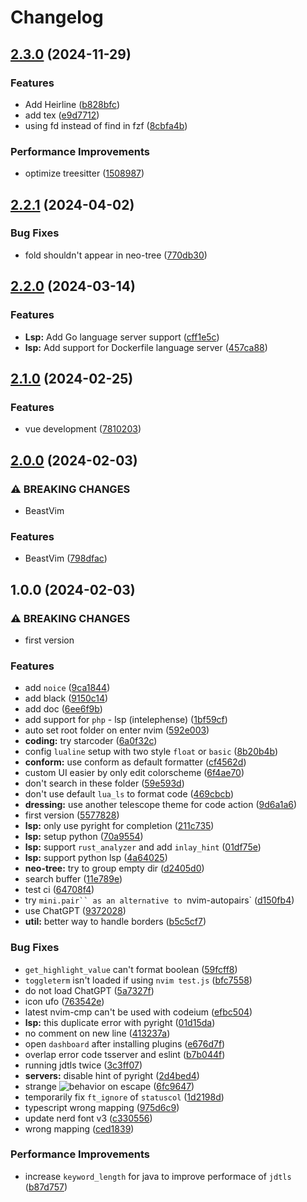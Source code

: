 # Changelog

## [2.3.0](https://github.com/loctvl842/nvim/compare/v2.2.1...v2.3.0) (2024-11-29)


### Features

* Add Heirline ([b828bfc](https://github.com/loctvl842/nvim/commit/b828bfc7497516be14378b44ee386d2730e39237))
* add tex ([e9d7712](https://github.com/loctvl842/nvim/commit/e9d77125b8a8a94d5924149ae7fe9c6d0bb85ca0))
* using fd instead of find in fzf ([8cbfa4b](https://github.com/loctvl842/nvim/commit/8cbfa4bf1c83543ecc7a086891a533ee31c1d469))


### Performance Improvements

* optimize treesitter ([1508987](https://github.com/loctvl842/nvim/commit/1508987f8e0245b96320f6dff4294feab91dca19))

## [2.2.1](https://github.com/loctvl842/nvim/compare/v2.2.0...v2.2.1) (2024-04-02)


### Bug Fixes

* fold shouldn't appear in neo-tree ([770db30](https://github.com/loctvl842/nvim/commit/770db306d776de41994a0970a458cec45844c03e))

## [2.2.0](https://github.com/loctvl842/nvim/compare/v2.1.0...v2.2.0) (2024-03-14)


### Features

* **Lsp:** Add Go language server support ([cff1e5c](https://github.com/loctvl842/nvim/commit/cff1e5cf1720ae5677c3e0791b4887f4471e1994))
* **lsp:** Add support for Dockerfile language server ([457ca88](https://github.com/loctvl842/nvim/commit/457ca881fe540ba6845cb54de68bd82af8515829))

## [2.1.0](https://github.com/loctvl842/nvim/compare/v2.0.0...v2.1.0) (2024-02-25)


### Features

* vue development ([7810203](https://github.com/loctvl842/nvim/commit/7810203e677eda33205ac33c2764eb28d466857b))

## [2.0.0](https://github.com/loctvl842/nvim/compare/v1.0.0...v2.0.0) (2024-02-03)


### ⚠ BREAKING CHANGES

* BeastVim

### Features

* BeastVim ([798dfac](https://github.com/loctvl842/nvim/commit/798dfac3578086bd135e6dc6e041d89714016fde))

## 1.0.0 (2024-02-03)


### ⚠ BREAKING CHANGES

* first version

### Features

* add `noice` ([9ca1844](https://github.com/loctvl842/nvim/commit/9ca184426d8c0b84acc61b9c53ccf74b534f3191))
* add black ([9150c14](https://github.com/loctvl842/nvim/commit/9150c143c1676f72c2c34979d7f654319346ee56))
* add doc ([6ee6f9b](https://github.com/loctvl842/nvim/commit/6ee6f9b5a64472879e4e2ec4966262b402adc8fa))
* add support for `php` - lsp (intelephense) ([1bf59cf](https://github.com/loctvl842/nvim/commit/1bf59cfa3a3e9db2994d6f4ef9127a9303b227b4))
* auto set root folder on enter nvim ([592e003](https://github.com/loctvl842/nvim/commit/592e003f1385cf35da6fdd91fbd002af41efa95b))
* **coding:** try starcoder ([6a0f32c](https://github.com/loctvl842/nvim/commit/6a0f32cd18eb2a747c2de40678d675aef897eafc))
* config `lualine` setup with two style `float` or `basic` ([8b20b4b](https://github.com/loctvl842/nvim/commit/8b20b4ba625fe867d26c548db8d4fbb464949869))
* **conform:** use conform as default formatter ([cf4562d](https://github.com/loctvl842/nvim/commit/cf4562d3b1fcc35b35b3b8ad288b08adadeab7d3))
* custom UI easier by only edit colorscheme ([6f4ae70](https://github.com/loctvl842/nvim/commit/6f4ae70e7ab720cd9d850f9fe4c0db53222d8a92))
* don't search in these folder ([59e593d](https://github.com/loctvl842/nvim/commit/59e593dfc9e7e741cfbb1ae9642ba1085cb53ae5))
* don't use default `lua_ls` to format code ([469cbcb](https://github.com/loctvl842/nvim/commit/469cbcbc71f4b8133937a12425db48a18a2846ee))
* **dressing:** use another telescope theme for code action ([9d6a1a6](https://github.com/loctvl842/nvim/commit/9d6a1a67c4f5cf52dc5220b1e8084066f7911da9))
* first version ([5577828](https://github.com/loctvl842/nvim/commit/5577828100304b650d6afaaa305004b1b1047a34))
* **lsp:** only use pyright for completion ([211c735](https://github.com/loctvl842/nvim/commit/211c735b41a73824f5a74d932d492da345c4e338))
* **lsp:** setup python ([70a9554](https://github.com/loctvl842/nvim/commit/70a9554947e91d79667c42728a6c588059697881))
* **lsp:** support `rust_analyzer` and add `inlay_hint` ([01df75e](https://github.com/loctvl842/nvim/commit/01df75e5f51a5604e2a3939fd7da6892c1be6ba0))
* **lsp:** support python lsp ([4a64025](https://github.com/loctvl842/nvim/commit/4a64025987b9b1f738449b820db0d7504ad485b4))
* **neo-tree:** try to group empty dir ([d2405d0](https://github.com/loctvl842/nvim/commit/d2405d091250ab6a86420fb3a87e81088c3cb16a))
* search buffer ([11e789e](https://github.com/loctvl842/nvim/commit/11e789e5a18bac3aa36e4046ef18da0b3e0a5dcc))
* test ci ([64708f4](https://github.com/loctvl842/nvim/commit/64708f40667dffee02bc5ad059bcf7ecbe738218))
* try `mini.pair`` as an alternative to `nvim-autopairs` ([d150fb4](https://github.com/loctvl842/nvim/commit/d150fb4c7870bf47529aa3f28b8a27c22d3cca29))
* use ChatGPT ([9372028](https://github.com/loctvl842/nvim/commit/937202880a2e72c7c65bc5e2fd8c9398e1ca9697))
* **util:** better way to handle borders ([b5c5cf7](https://github.com/loctvl842/nvim/commit/b5c5cf74e317d76d5bcd524b3e6ddd63d57bc913))


### Bug Fixes

* `get_highlight_value` can't format boolean ([59fcff8](https://github.com/loctvl842/nvim/commit/59fcff868f8b594deff63205c93a3825ce3d0d27))
* `toggleterm` isn't loaded if using `nvim test.js` ([bfc7558](https://github.com/loctvl842/nvim/commit/bfc7558eccdb168f7f0cc8900785aa76207b1e07))
* do not load ChatGPT ([5a7327f](https://github.com/loctvl842/nvim/commit/5a7327f0e28b163ec42f8a9d11aaa8feb5973cc2))
* icon ufo ([763542e](https://github.com/loctvl842/nvim/commit/763542e2929065333257ea677fd354c5b8d39e5a))
* latest nvim-cmp can't be used with codeium ([efbc504](https://github.com/loctvl842/nvim/commit/efbc504cb1442ed19c64c9f2f864a8a967bfb57b))
* **lsp:** this duplicate error with pyright ([01d15da](https://github.com/loctvl842/nvim/commit/01d15da49e026b5a5660ffee142bd9e6f24da925))
* no comment on new line ([413237a](https://github.com/loctvl842/nvim/commit/413237a45868c573eea94a2e26fd3b2015c87e6b))
* open `dashboard` after installing plugins ([e676d7f](https://github.com/loctvl842/nvim/commit/e676d7fcb8aac01adec057e6a6f7030dd066c70c))
* overlap error code tsserver and eslint ([b7b044f](https://github.com/loctvl842/nvim/commit/b7b044f48964ee0a478e9a35163e2e752b34f477))
* running jdtls twice ([3c3ff07](https://github.com/loctvl842/nvim/commit/3c3ff074182ea149e4c9a2820d766ee0dec3a46c))
* **servers:** disable hint of pyright ([2d4bed4](https://github.com/loctvl842/nvim/commit/2d4bed48cfa16525641ff09ac44a63e2df56025f))
* strange ![behavior](https://www.reddit.com/r/neovim/comments/11tn1oy/comment/jcky0kt/?context=3) on escape ([6fc9647](https://github.com/loctvl842/nvim/commit/6fc96474a65014e6bdca41f9fbc3346cfacb0d92))
* temporarily fix `ft_ignore` of `statuscol` ([1d2198d](https://github.com/loctvl842/nvim/commit/1d2198dd3abc584429d27995850015f3a4f2ae81))
* typescript wrong mapping ([975d6c9](https://github.com/loctvl842/nvim/commit/975d6c963dbc2ce88ecdbfc7a30ebf8c9515f6cb))
* update nerd font v3 ([c330556](https://github.com/loctvl842/nvim/commit/c3305561f06b58bd0f6325e460fa6ce869a1d25d))
* wrong mapping ([ced1839](https://github.com/loctvl842/nvim/commit/ced183994f949e10ede2fefb14e2d6f5475b623c))


### Performance Improvements

* increase `keyword_length` for java to improve performace of `jdtls` ([b87d757](https://github.com/loctvl842/nvim/commit/b87d75785aaddc8f2358c9aa52be5ccdd832697f))
